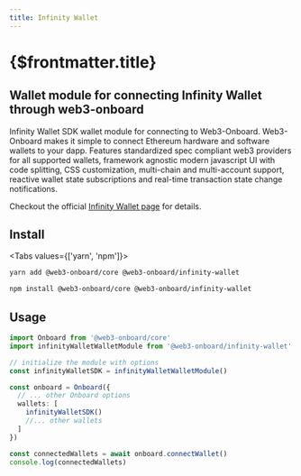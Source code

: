 ```yaml
---
title: Infinity Wallet
---
```


# {$frontmatter.title}

## Wallet module for connecting Infinity Wallet through web3-onboard

Infinity Wallet SDK wallet module for connecting to Web3-Onboard. Web3-Onboard makes it simple to connect Ethereum hardware and software wallets to your dapp. Features standardized spec compliant web3 providers for all supported wallets, framework agnostic modern javascript UI with code splitting, CSS customization, multi-chain and multi-account support, reactive wallet state subscriptions and real-time transaction state change notifications.

Checkout the official [Infinity Wallet page](https://infinitywallet.io/) for details.

## Install

<Tabs values={['yarn', 'npm']}>
<TabPanel value="yarn">

```sh copy
yarn add @web3-onboard/core @web3-onboard/infinity-wallet
```

  </TabPanel>
  <TabPanel value="npm">

```sh copy
npm install @web3-onboard/core @web3-onboard/infinity-wallet
```

  </TabPanel>
</Tabs>

## Usage

```typescript
import Onboard from '@web3-onboard/core'
import infinityWalletWalletModule from '@web3-onboard/infinity-wallet'

// initialize the module with options
const infinityWalletSDK = infinityWalletWalletModule()

const onboard = Onboard({
  // ... other Onboard options
  wallets: [
    infinityWalletSDK()
    //... other wallets
  ]
})

const connectedWallets = await onboard.connectWallet()
console.log(connectedWallets)
```
